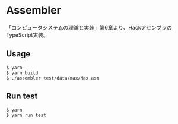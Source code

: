 # Assembler

「コンピュータシステムの理論と実装」第6章より、HackアセンブラのTypeScript実装。

## Usage

```
$ yarn
$ yarn build
$ ./assembler test/data/max/Max.asm
```

## Run test

```
$ yarn
$ yarn run test
```
